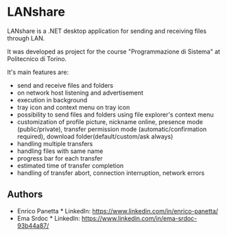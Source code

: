 # LANshare


LANshare is a .NET desktop application for sending and receiving files through LAN.

It was developed as project for the course "Programmazione di Sistema" at Politecnico di Torino.

It's main features are:

* send and receive files and folders
* on network host listening and advertisement
* execution in background
* tray icon and context menu on tray icon
* possibility to send files and folders using file explorer's context menu
* customization of profile picture, nickname online, presence mode (public/private), transfer permission mode (automatic/confirmation required), download folder(default/custom/ask always)
* handling multiple transfers
* handling files with same name
* progress bar for each transfer
* estimated time of transfer completion
* handling of transfer abort, connection interruption, network errors

## Authors

* Enrico Panetta
      * LinkedIn: https://www.linkedin.com/in/enrico-panetta/
* Ema Srdoc
      * LinkedIn: https://www.linkedin.com/in/ema-srdoc-93b44a87/

